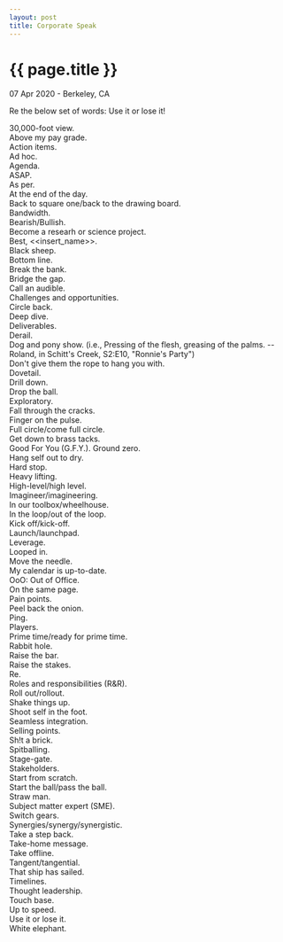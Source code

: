 ```yaml
---
layout: post
title: Corporate Speak
---
```


{{ page.title }}
================

<p class="meta">07 Apr 2020 - Berkeley, CA</p>

Re the below set of words: Use it or lose it!

30,000-foot view.  
Above my pay grade.  
Action items.  
Ad hoc.  
Agenda.  
ASAP.  
As per.  
At the end of the day.  
Back to square one/back to the drawing board.  
Bandwidth.  
Bearish/Bullish.  
Become a researh or science project.  
Best, <<insert_name>>.  
Black sheep.  
Bottom line.  
Break the bank.  
Bridge the gap.  
Call an audible.  
Challenges and opportunities.  
Circle back.  
Deep dive.  
Deliverables.  
Derail.  
Dog and pony show. (i.e., Pressing of the flesh, greasing of the palms. --Roland, in Schitt's Creek, S2:E10, "Ronnie's Party")  
Don't give them the rope to hang you with.  
Dovetail.  
Drill down.  
Drop the ball.  
Exploratory.  
Fall through the cracks.  
Finger on the pulse.  
Full circle/come full circle.  
Get down to brass tacks.  
Good For You (G.F.Y.).
Ground zero.  
Hang self out to dry.  
Hard stop.  
Heavy lifting.  
High-level/high level.  
Imagineer/imagineering.  
In our toolbox/wheelhouse.  
In the loop/out of the loop.  
Kick off/kick-off.  
Launch/launchpad.  
Leverage.  
Looped in.  
Move the needle.  
My calendar is up-to-date.  
OoO: Out of Office.  
On the same page.  
Pain points.  
Peel back the onion.  
Ping.  
Players.  
Prime time/ready for prime time.  
Rabbit hole.  
Raise the bar.  
Raise the stakes.  
Re.  
Roles and responsibilities (R&R).  
Roll out/rollout.  
Shake things up.  
Shoot self in the foot.  
Seamless integration.  
Selling points.  
Sh!t a brick.  
Spitballing.  
Stage-gate.  
Stakeholders.  
Start from scratch.  
Start the ball/pass the ball.  
Straw man.  
Subject matter expert (SME).  
Switch gears.  
Synergies/synergy/synergistic.  
Take a step back.  
Take-home message.  
Take offline.  
Tangent/tangential.  
That ship has sailed.  
Timelines.  
Thought leadership.  
Touch base.  
Up to speed.  
Use it or lose it.  
White elephant.